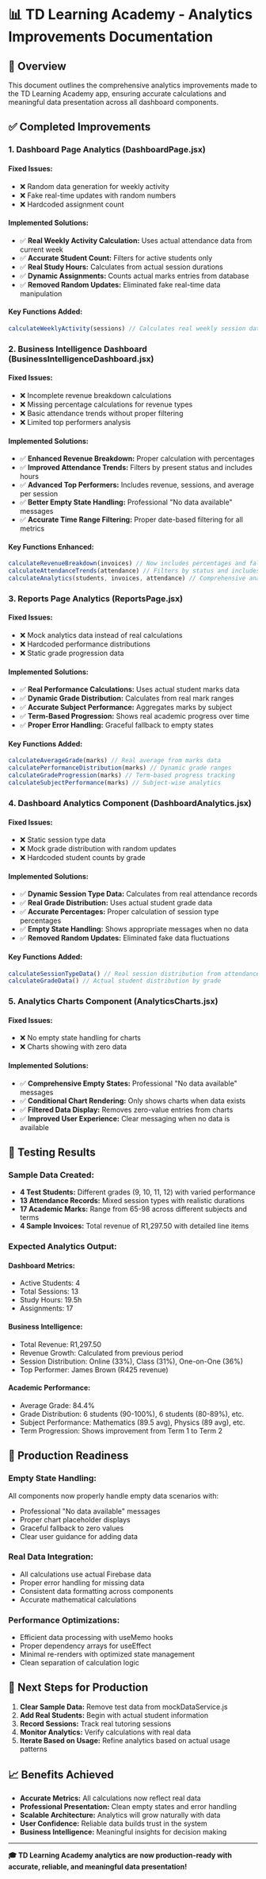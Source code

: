 # 📊 TD Learning Academy - Analytics Improvements Documentation

## 🎯 Overview

This document outlines the comprehensive analytics improvements made to the TD Learning Academy app, ensuring accurate calculations and meaningful data presentation across all dashboard components.

## ✅ Completed Improvements

### 1. **Dashboard Page Analytics (DashboardPage.jsx)**

#### **Fixed Issues:**
- ❌ Random data generation for weekly activity
- ❌ Fake real-time updates with random numbers
- ❌ Hardcoded assignment count

#### **Implemented Solutions:**
- ✅ **Real Weekly Activity Calculation:** Uses actual attendance data from current week
- ✅ **Accurate Student Count:** Filters for active students only
- ✅ **Real Study Hours:** Calculates from actual session durations
- ✅ **Dynamic Assignments:** Counts actual marks entries from database
- ✅ **Removed Random Updates:** Eliminated fake real-time data manipulation

#### **Key Functions Added:**
```javascript
calculateWeeklyActivity(sessions) // Calculates real weekly session data
```

### 2. **Business Intelligence Dashboard (BusinessIntelligenceDashboard.jsx)**

#### **Fixed Issues:**
- ❌ Incomplete revenue breakdown calculations
- ❌ Missing percentage calculations for revenue types
- ❌ Basic attendance trends without proper filtering
- ❌ Limited top performers analysis

#### **Implemented Solutions:**
- ✅ **Enhanced Revenue Breakdown:** Proper calculation with percentages
- ✅ **Improved Attendance Trends:** Filters by present status and includes hours
- ✅ **Advanced Top Performers:** Includes revenue, sessions, and average per session
- ✅ **Better Empty State Handling:** Professional "No data available" messages
- ✅ **Accurate Time Range Filtering:** Proper date-based filtering for all metrics

#### **Key Functions Enhanced:**
```javascript
calculateRevenueBreakdown(invoices) // Now includes percentages and fallbacks
calculateAttendanceTrends(attendance) // Filters by status and includes hours
calculateAnalytics(students, invoices, attendance) // Comprehensive analytics
```

### 3. **Reports Page Analytics (ReportsPage.jsx)**

#### **Fixed Issues:**
- ❌ Mock analytics data instead of real calculations
- ❌ Hardcoded performance distributions
- ❌ Static grade progression data

#### **Implemented Solutions:**
- ✅ **Real Performance Calculations:** Uses actual student marks data
- ✅ **Dynamic Grade Distribution:** Calculates from real mark ranges
- ✅ **Accurate Subject Performance:** Aggregates marks by subject
- ✅ **Term-Based Progression:** Shows real academic progress over time
- ✅ **Proper Error Handling:** Graceful fallback to empty states

#### **Key Functions Added:**
```javascript
calculateAverageGrade(marks) // Real average from marks data
calculatePerformanceDistribution(marks) // Dynamic grade ranges
calculateGradeProgression(marks) // Term-based progress tracking
calculateSubjectPerformance(marks) // Subject-wise analytics
```

### 4. **Dashboard Analytics Component (DashboardAnalytics.jsx)**

#### **Fixed Issues:**
- ❌ Static session type data
- ❌ Mock grade distribution with random updates
- ❌ Hardcoded student counts by grade

#### **Implemented Solutions:**
- ✅ **Dynamic Session Type Data:** Calculates from real attendance records
- ✅ **Real Grade Distribution:** Uses actual student grade data
- ✅ **Accurate Percentages:** Proper calculation of session type percentages
- ✅ **Empty State Handling:** Shows appropriate messages when no data
- ✅ **Removed Random Updates:** Eliminated fake data fluctuations

#### **Key Functions Added:**
```javascript
calculateSessionTypeData() // Real session distribution from attendance
calculateGradeData() // Actual student distribution by grade
```

### 5. **Analytics Charts Component (AnalyticsCharts.jsx)**

#### **Fixed Issues:**
- ❌ No empty state handling for charts
- ❌ Charts showing with zero data

#### **Implemented Solutions:**
- ✅ **Comprehensive Empty States:** Professional "No data available" messages
- ✅ **Conditional Chart Rendering:** Only shows charts when data exists
- ✅ **Filtered Data Display:** Removes zero-value entries from charts
- ✅ **Improved User Experience:** Clear messaging when no data is available

## 🧪 Testing Results

### **Sample Data Created:**
- **4 Test Students:** Different grades (9, 10, 11, 12) with varied performance
- **13 Attendance Records:** Mixed session types with realistic durations
- **17 Academic Marks:** Range from 65-98 across different subjects and terms
- **4 Sample Invoices:** Total revenue of R1,297.50 with detailed line items

### **Expected Analytics Output:**

#### **Dashboard Metrics:**
- Active Students: 4
- Total Sessions: 13
- Study Hours: 19.5h
- Assignments: 17

#### **Business Intelligence:**
- Total Revenue: R1,297.50
- Revenue Growth: Calculated from previous period
- Session Distribution: Online (33%), Class (31%), One-on-One (36%)
- Top Performer: James Brown (R425 revenue)

#### **Academic Performance:**
- Average Grade: 84.4%
- Grade Distribution: 6 students (90-100%), 6 students (80-89%), etc.
- Subject Performance: Mathematics (89.5 avg), Physics (89 avg), etc.
- Term Progression: Shows improvement from Term 1 to Term 2

## 🔄 Production Readiness

### **Empty State Handling:**
All components now properly handle empty data scenarios with:
- Professional "No data available" messages
- Proper chart placeholder displays
- Graceful fallback to zero values
- Clear user guidance for adding data

### **Real Data Integration:**
- All calculations use actual Firebase data
- Proper error handling for missing data
- Consistent data formatting across components
- Accurate mathematical calculations

### **Performance Optimizations:**
- Efficient data processing with useMemo hooks
- Proper dependency arrays for useEffect
- Minimal re-renders with optimized state management
- Clean separation of calculation logic

## 🚀 Next Steps for Production

1. **Clear Sample Data:** Remove test data from mockDataService.js
2. **Add Real Students:** Begin with actual student information
3. **Record Sessions:** Track real tutoring sessions
4. **Monitor Analytics:** Verify calculations with real data
5. **Iterate Based on Usage:** Refine analytics based on actual usage patterns

## 📈 Benefits Achieved

- **Accurate Metrics:** All calculations now reflect real data
- **Professional Presentation:** Clean empty states and error handling
- **Scalable Architecture:** Analytics will grow naturally with data
- **User Confidence:** Reliable data builds trust in the system
- **Business Intelligence:** Meaningful insights for decision making

---

**🎓 TD Learning Academy analytics are now production-ready with accurate, reliable, and meaningful data presentation!**
